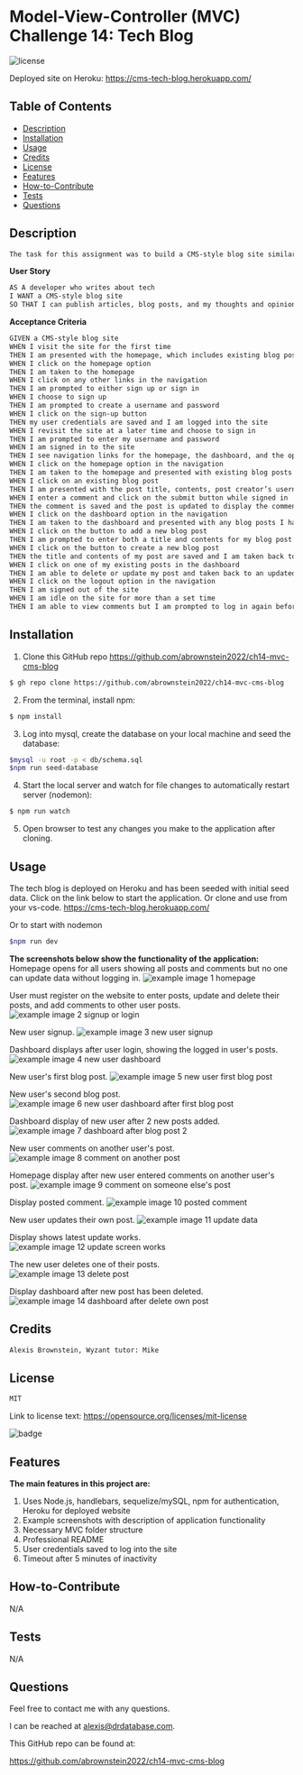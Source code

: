 # Model-View-Controller (MVC) Challenge 14: Tech Blog
![license](https://img.shields.io/badge/license-MIT-black)

Deployed site on Heroku:
https://cms-tech-blog.herokuapp.com/
     
## Table of Contents

- [Description](#description)
- [Installation](#installation)
- [Usage](#usage)
- [Credits](#credits)
- [License](#license)
- [Features](#features)
- [How-to-Contribute](#how-to-contribute)
- [Tests](#tests)
- [Questions](#questions)

## Description
```md
The task for this assignment was to build a CMS-style blog site similar to a Wordpress site, where developers can publish their blog posts and also comment on other developers’ posts.
```

**User Story**

```md
AS A developer who writes about tech
I WANT a CMS-style blog site
SO THAT I can publish articles, blog posts, and my thoughts and opinions
```

**Acceptance Criteria**

```md
GIVEN a CMS-style blog site
WHEN I visit the site for the first time
THEN I am presented with the homepage, which includes existing blog posts if any have been posted; navigation links for the homepage and the dashboard; and the option to log in
WHEN I click on the homepage option
THEN I am taken to the homepage
WHEN I click on any other links in the navigation
THEN I am prompted to either sign up or sign in
WHEN I choose to sign up
THEN I am prompted to create a username and password
WHEN I click on the sign-up button
THEN my user credentials are saved and I am logged into the site
WHEN I revisit the site at a later time and choose to sign in
THEN I am prompted to enter my username and password
WHEN I am signed in to the site
THEN I see navigation links for the homepage, the dashboard, and the option to log out
WHEN I click on the homepage option in the navigation
THEN I am taken to the homepage and presented with existing blog posts that include the post title and the date created
WHEN I click on an existing blog post
THEN I am presented with the post title, contents, post creator’s username, and date created for that post and have the option to leave a comment
WHEN I enter a comment and click on the submit button while signed in
THEN the comment is saved and the post is updated to display the comment, the comment creator’s username, and the date created
WHEN I click on the dashboard option in the navigation
THEN I am taken to the dashboard and presented with any blog posts I have already created and the option to add a new blog post
WHEN I click on the button to add a new blog post
THEN I am prompted to enter both a title and contents for my blog post
WHEN I click on the button to create a new blog post
THEN the title and contents of my post are saved and I am taken back to an updated dashboard with my new blog post
WHEN I click on one of my existing posts in the dashboard
THEN I am able to delete or update my post and taken back to an updated dashboard
WHEN I click on the logout option in the navigation
THEN I am signed out of the site
WHEN I am idle on the site for more than a set time
THEN I am able to view comments but I am prompted to log in again before I can add, update, or delete blog posts
```

## Installation
<!-- audience is other developers -->

1. Clone this GitHub repo https://github.com/abrownstein2022/ch14-mvc-cms-blog
<!-- Check out the gh cli tool from github -->
```bash
$ gh repo clone https://github.com/abrownstein2022/ch14-mvc-cms-blog
```

2. From the terminal, install npm:
```bash
$ npm install
``` 

3. Log into mysql, create the database on your local machine and seed the database:

```bash
$mysql -u root -p < db/schema.sql
$npm run seed-database
```

<!-- [] implies user input 
 mysql> restaurant_mgr < C:\[filename].sql
-->

4. Start the local server and watch for file changes to automatically restart server (nodemon):
```bash
$ npm run watch 
```
  
5. Open browser to test any changes you make to the application after cloning.


## Usage  
The tech blog is deployed on Heroku and has been seeded with initial seed data.  Click on the link below to start the application.  Or clone and use from your vs-code.
https://cms-tech-blog.herokuapp.com/

Or to start with nodemon

```bash
$npm run dev
```

**The screenshots below show the functionality of the application:**<br>
Homepage opens for all users showing all posts and comments but no one can update data without logging in.
![example image 1 homepage](./public/images/ch14-screen1-homepage.png)

User must register on the website to enter posts, update and delete their posts, and add comments to other user posts.
![example image 2 signup or login](./public/images/ch14-screen2-signup-or-login.png)

New user signup.
![example image 3 new user signup](./public/images/ch14-screen3-new-user-signup.png)

Dashboard displays after user login, showing the logged in user's posts.
![example image 4 new user dashboard](./public/images/ch14-screen4-new-user-dashboard.png)

New user's first blog post.
![example image 5 new user first blog post](./public/images/ch14-screen5-new-user-first-blog-post.png)

New user's second blog post.
![example image 6 new user dashboard after first blog post](./public/images/ch14-screen6-new-user-dashboard-after-first-blog-post.png)

Dashboard display of new user after 2 new posts added.
![example image 7 dashboard after blog post 2](./public/images/ch14-screen7-dashboard-after-post-2.png)

New user comments on another user's post.
![example image 8 comment on another post](./public/images/ch14-screen8-comment-on-another-post.png)

Homepage display after new user entered comments on another user's post.
![example image 9 comment on someone else's post](./public/images/ch14-screen9-comment-on-someone-elses-post.png)

Display posted comment.
![example image 10 posted comment](./public/images/ch14-screen10-posted-comment.png)

New user updates their own post.
![example image 11 update data](./public/images/ch14-screen11-update-data.png)

Display shows latest update works.
![example image 12 update screen works](./public/images/ch14-screen12-update-works.png)

The new user deletes one of their posts.<br>
![example image 13 delete post](./public/images/ch14-screen13-delete-post.png)

Display dashboard after new post has been deleted.
![example image 14 dashboard after delete own post](./public/images/ch14-screen14-dashboard-after-delete.png)


## Credits

```md
Alexis Brownstein, Wyzant tutor: Mike
```

## License

 ```md
 MIT 
```

Link to license text:
https://opensource.org/licenses/mit-license


![badge](https://img.shields.io/badge/license-mit-black)


## Features 

<!-- 
# h1
###### h6
**bold**
*italic*
_underline_

| key | value |
|-|-|
| name | 'bob' |


- list
- items

1. numberd
1. list
1. all ones - automatic numbering
Features for *future* development
 -->
**The main features in this project are:**<br> 
1. Uses Node.js, handlebars, sequelize/mySQL, npm for authentication, Heroku for deployed website
1. Example screenshots with description of application functionality 
1. Necessary MVC folder structure 
1. Professional README
1. User credentials saved to log into the site
1. Timeout after 5 minutes of inactivity
## How-to-Contribute

N/A

## Tests
N/A

## Questions

Feel free to contact me with any questions.

I can be reached at alexis@drdatabase.com.

This GitHub repo can be found at:
  
https://github.com/abrownstein2022/ch14-mvc-cms-blog

